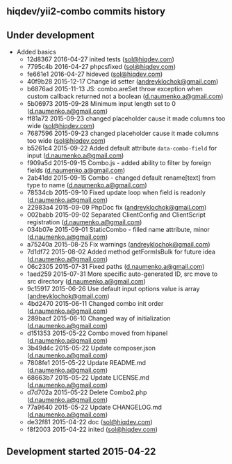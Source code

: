 hiqdev/yii2-combo commits history
---------------------------------

## Under development

- Added basics
    - 12d8367 2016-04-27 inited tests (sol@hiqdev.com)
    - 7795c4b 2016-04-27 phpcsfixed (sol@hiqdev.com)
    - fe661e1 2016-04-27 hideved (sol@hiqdev.com)
    - 40f9b28 2015-12-17 Change id setter (andreyklochok@gmail.com)
    - b6876ad 2015-11-13 JS: combo.areSet throw exception when custom callback returned not a boolean (d.naumenko.a@gmail.com)
    - 5b06973 2015-09-28 Minimum input length set to 0 (d.naumenko.a@gmail.com)
    - ff81a72 2015-09-23 changed placeholder cause it made columns too wide (sol@hiqdev.com)
    - 7687596 2015-09-23 changed placeholder cause it made columns too wide (sol@hiqdev.com)
    - b5261c4 2015-09-22 Added default attribute `data-combo-field` for input (d.naumenko.a@gmail.com)
    - f909a5d 2015-09-15 Combo.js - added ability to filter by foreign fields (d.naumenko.a@gmail.com)
    - 2ab41dd 2015-09-15 Combo - changed default rename[text] from type to name (d.naumenko.a@gmail.com)
    - 78534cb 2015-09-10 Fixed update loop when field is readonly (d.naumenko.a@gmail.com)
    - 22983a4 2015-09-09 PhpDoc fix (andreyklochok@gmail.com)
    - 002babb 2015-09-02 Separated ClientConfig and ClientScript registration (d.naumenko.a@gmail.com)
    - 034b07e 2015-09-01 StaticCombo - filled name attribute, minor (d.naumenko.a@gmail.com)
    - a75240a 2015-08-25 Fix warnings (andreyklochok@gmail.com)
    - 7d1df72 2015-08-02 Added method getFormIsBulk for future idea (d.naumenko.a@gmail.com)
    - 06c2305 2015-07-31 Fixed paths (d.naumenko.a@gmail.com)
    - 1aed259 2015-07-31 More specific auto-generated ID, src move to src directory (d.naumenko.a@gmail.com)
    - 9c15917 2015-06-26 Use default input options value is array (andreyklochok@gmail.com)
    - 4bd2470 2015-06-11 Changed combo init order (d.naumenko.a@gmail.com)
    - 289bacf 2015-06-10 Changed way of initialization (d.naumenko.a@gmail.com)
    - d151353 2015-05-22 Combo moved from hipanel (d.naumenko.a@gmail.com)
    - 3b49d4c 2015-05-22 Update composer.json (d.naumenko.a@gmail.com)
    - 7808fe1 2015-05-22 Update README.md (d.naumenko.a@gmail.com)
    - 68663b7 2015-05-22 Update LICENSE.md (d.naumenko.a@gmail.com)
    - d7d702a 2015-05-22 Delete Combo2.php (d.naumenko.a@gmail.com)
    - 77a9640 2015-05-22 Update CHANGELOG.md (d.naumenko.a@gmail.com)
    - de32f81 2015-04-22 doc (sol@hiqdev.com)
    - f8f2003 2015-04-22 inited (sol@hiqdev.com)

## Development started 2015-04-22

